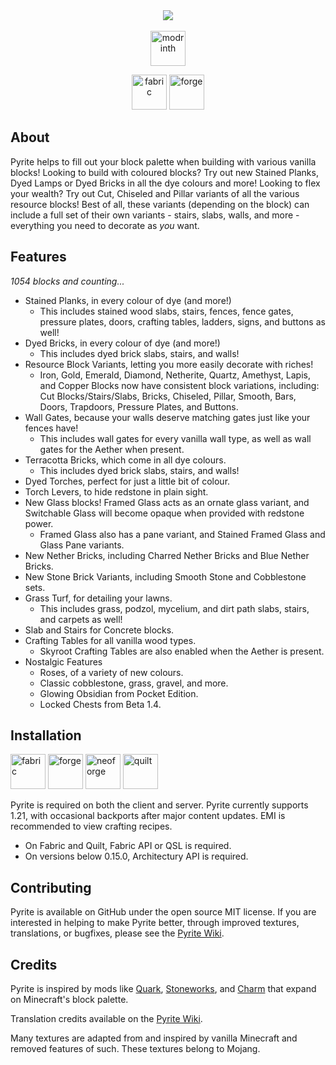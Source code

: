 <div align='center'><img  src='https://github.com/cassiancc/Pyrite/assets/106419675/5307c101-0b87-4d0e-b4a0-7778e7ce64be'></div>


<div align='center'>
  <br>
<a href='https://modrinth.com/mod/pyrite'><img alt="modrinth" height="56" src="https://cdn.jsdelivr.net/npm/@intergrav/devins-badges@3/assets/cozy/available/modrinth_vector.svg"></a>

<a href='https://modrinth.com/mod/fabric-api'><img alt="fabric" height="56" src="https://cdn.jsdelivr.net/npm/@intergrav/devins-badges@3/assets/cozy/supported/fabric_vector.svg"></a>
<a href='https://files.minecraftforge.net/net/minecraftforge/forge/index_1.20.1.html'><img alt="forge" height="56" src="https://cdn.jsdelivr.net/npm/@intergrav/devins-badges@3/assets/cozy/supported/forge_vector.svg"></a>


</div>

## About
Pyrite helps to fill out your block palette when building with various vanilla blocks! Looking to build with coloured blocks? Try out new Stained Planks, Dyed Lamps or Dyed Bricks in all the dye colours and more! Looking to flex your wealth? Try out Cut, Chiseled and Pillar variants of all the various resource blocks! Best of all, these variants (depending on the block) can include a full set of their own variants - stairs, slabs, walls, and more - everything you need to decorate as _you_ want. 

## Features
_1054 blocks and counting..._
- Stained Planks, in every colour of dye (and more!)
  - This includes stained wood slabs, stairs, fences, fence gates, pressure plates, doors, crafting tables, ladders, signs, and buttons as well!
- Dyed Bricks, in every colour of dye (and more!)
  - This includes dyed brick slabs, stairs, and walls!
- Resource Block Variants, letting you more easily decorate with riches!
  - Iron, Gold, Emerald, Diamond, Netherite, Quartz, Amethyst, Lapis, and Copper Blocks now have consistent block variations, including: Cut Blocks/Stairs/Slabs, Bricks, Chiseled, Pillar, Smooth, Bars, Doors, Trapdoors, Pressure Plates, and Buttons.
- Wall Gates, because your walls deserve matching gates just like your fences have!
  - This includes wall gates for every vanilla wall type, as well as wall gates for the Aether when present.
- Terracotta Bricks, which come in all dye colours.
   - This includes dyed brick slabs, stairs, and walls!
- Dyed Torches, perfect for just a little bit of colour.
- Torch Levers, to hide redstone in plain sight.
- New Glass blocks! Framed Glass acts as an ornate glass variant, and Switchable Glass will become opaque when provided with redstone power.
  - Framed Glass also has a pane variant, and Stained Framed Glass and Glass Pane variants.
- New Nether Bricks, including Charred Nether Bricks and Blue Nether Bricks.
- New Stone Brick Variants, including Smooth Stone and Cobblestone sets.
- Grass Turf, for detailing your lawns.
  - This includes grass, podzol, mycelium, and dirt path slabs, stairs, and carpets as well!
- Slab and Stairs for Concrete blocks.
- Crafting Tables for all vanilla wood types.
  - Skyroot Crafting Tables are also enabled when the Aether is present.
- Nostalgic Features
  - Roses, of a variety of new colours.
  - Classic cobblestone, grass, gravel, and more.
  - Glowing Obsidian from Pocket Edition.
  - Locked Chests from Beta 1.4.


## Installation
<a href='https://modrinth.com/mod/fabric-api'><img alt="fabric" height="56" src="https://cdn.jsdelivr.net/npm/@intergrav/devins-badges@3/assets/cozy-minimal/supported/fabric_vector.svg"></a>
<a href='https://files.minecraftforge.net/net/minecraftforge/forge/index_1.20.1.html'><img alt="forge" height="56" src="https://cdn.jsdelivr.net/npm/@intergrav/devins-badges@3/assets/cozy-minimal/supported/forge_vector.svg"></a>
<a href='https://neoforged.net'><img alt="neoforge" height="56" src="https://resources.godsted.com/modrinth/NeoForge-Minimal.svg"></a>
<a href='https://modrinth.com/mod/qsl'><img alt="quilt" height="56" src="https://cdn.jsdelivr.net/npm/@intergrav/devins-badges@3/assets/cozy-minimal/supported/quilt_vector.svg"></a>


Pyrite is required on both the client and server. Pyrite currently supports 1.21, with occasional backports after major content updates. EMI is recommended to view crafting recipes.
- On Fabric and Quilt, Fabric API or QSL is required.
- On versions below 0.15.0, Architectury API is required.

## Contributing
Pyrite is available on GitHub under the open source MIT license. If you are interested in helping to make Pyrite better, through improved textures, translations, or bugfixes, please see the [Pyrite Wiki](https://github.com/cassiancc/Pyrite/wiki/Contributing-to-Pyrite).

## Credits
Pyrite is inspired by mods like [Quark](https://quarkmod.net), [Stoneworks](https://modrinth.com/mod/stoneworks), and [Charm](https://modrinth.com/mod/charm) that expand on Minecraft's block palette.

Translation credits available on the [Pyrite Wiki](https://github.com/cassiancc/Pyrite/wiki/Contributing-to-Pyrite#translation-status).

Many textures are adapted from and inspired by vanilla Minecraft and removed features of such. These textures belong to Mojang.
